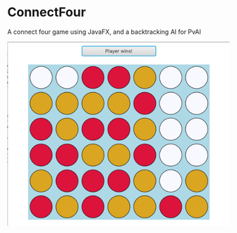 # ConnectFour
A connect four game using JavaFX, and a backtracking AI for PvAI

![](AIvAI_SEPT_20_19.png)
